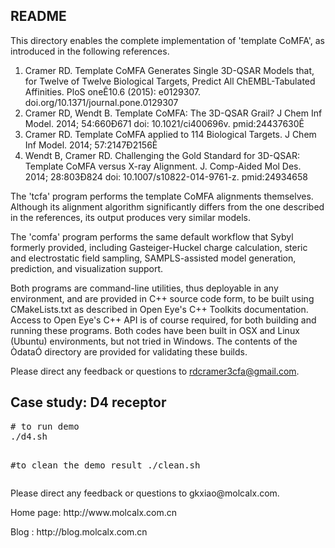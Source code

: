 <h2>README</h2>
This directory enables the complete implementation of 'template CoMFA', as introduced in the following references.

1. Cramer RD. Template CoMFA Generates Single 3D-QSAR Models that, for Twelve of Twelve Biological Targets, Predict All ChEMBL-Tabulated Affinities. PloS oneÊ10.6 (2015): e0129307. doi.org/10.1371/journal.pone.0129307
2. Cramer RD, Wendt B. Template CoMFA: The 3D-QSAR Grail? J Chem Inf Model. 2014; 54:660Ð671 doi: 10.1021/ci400696v. pmid:24437630Ê
3. Cramer RD. Template CoMFA applied to 114 Biological Targets. J Chem Inf Model. 2014; 57:2147Ð2156Ê
4. Wendt B, Cramer RD. Challenging the Gold Standard for 3D-QSAR: Template CoMFA versus X-ray Alignment. J. Comp-Aided Mol Des. 2014; 28:803Ð824 doi: 10.1007/s10822-014-9761-z. pmid:24934658

The 'tcfa' program performs the template CoMFA alignments themselves. Although its alignment algorithm significantly differs from the one described in the references, its output produces very similar models.

The 'comfa' program performs the same default workflow that Sybyl formerly provided, including Gasteiger-Huckel charge calculation, steric and electrostatic field sampling, SAMPLS-assisted model generation, prediction, and visualization support.

Both programs are command-line utilities, thus deployable in any environment, and are provided in C++ source code form, to be built using CMakeLists.txt as described in Open Eye's C++ Toolkits documentation. Access to Open Eye's C++ API is of course required, for both building and running these programs. Both codes have been built in OSX and Linux (Ubuntu) environments, but not tried in Windows. The contents of the ÒdataÓ directory are provided for validating these builds.

Please direct any feedback or questions to rdcramer3cfa@gmail.com. 

<h2>Case study: D4 receptor</h2>
<pre line="1" lang="shell">
# to run demo
./d4.sh

#to clean the demo result
./clean.sh
</pre>

<p>Please direct any feedback or questions to gkxiao@molcalx.com.</p>
<p>Home page: http://www.molcalx.com.cn</p>
<p>Blog : http://blog.molcalx.com.cn</p>
